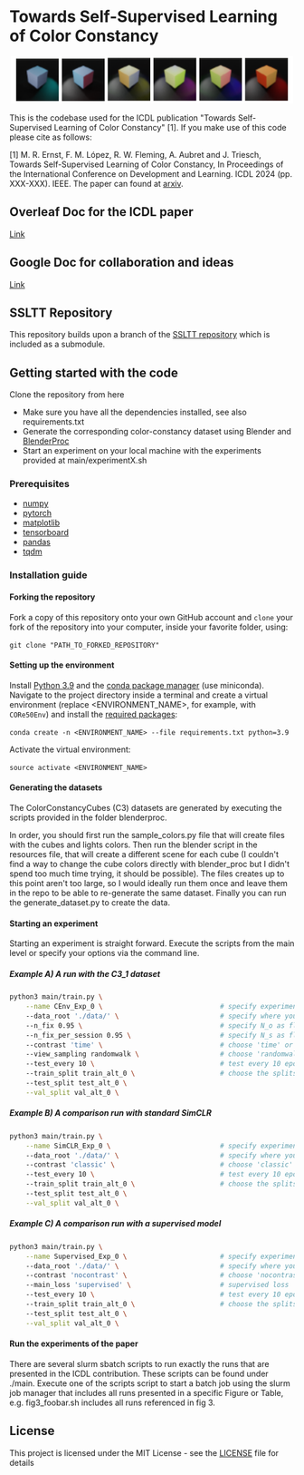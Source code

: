 # Towards Self-Supervised Learning of Color Constancy

<p align="center">
  <img src="https://github.com/mrernst/ColorConstancyLearning/blob/main/img/header.png" width="500">


This is the codebase used for the ICDL publication "Towards Self-Supervised Learning of Color Constancy" [1]. If you make use of this code please cite as follows:

[1] M. R. Ernst, F. M. López, R. W. Fleming, A. Aubret and J. Triesch, Towards Self-Supervised Learning of Color Constancy, In Proceedings of the International Conference on Development and Learning. ICDL 2024 (pp. XXX-XXX). IEEE. The paper can found at [arxiv](https://arxiv.org/).

## Overleaf Doc for the ICDL paper
[Link](https://www.overleaf.com/7114951716xznnfkshcxtn#0e4c11)


## Google Doc for collaboration and ideas
[Link](https://docs.google.com/document/d/1__e8eMz4xCEDY_x3UzuMvk4r9OnP_nCHj6TaeB6uOYs/edit?usp=sharing)


## SSLTT Repository
This repository builds upon a branch of the [SSLTT repository]() which is included as a submodule.


## Getting started with the code
 Clone the repository from here
* Make sure you have all the dependencies installed, see also requirements.txt
* Generate the corresponding color-constancy dataset using Blender and [BlenderProc]()
* Start an experiment on your local machine with the experiments provided at main/experimentX.sh


### Prerequisites

* [numpy](http://www.numpy.org/)
* [pytorch](https://www.pytorch.org/)
* [matplotlib](https://matplotlib.org/)
* [tensorboard](https://tensorflow.org/)
* [pandas](https://pandas.pydata.org)
* [tqdm](https://pypi.org/project/tqdm/)


### Installation guide

#### Forking the repository

Fork a copy of this repository onto your own GitHub account and `clone` your fork of the repository into your computer, inside your favorite folder, using:

`git clone "PATH_TO_FORKED_REPOSITORY"`

#### Setting up the environment

Install [Python 3.9](https://www.python.org/downloads/release/python-395/) and the [conda package manager](https://conda.io/miniconda.html) (use miniconda). Navigate to the project directory inside a terminal and create a virtual environment (replace <ENVIRONMENT_NAME>, for example, with `CORe50Env`) and install the [required packages](requirements.txt):

`conda create -n <ENVIRONMENT_NAME> --file requirements.txt python=3.9`

Activate the virtual environment:

`source activate <ENVIRONMENT_NAME>`


#### Generating the datasets

The ColorConstancyCubes (C3) datasets are generated by executing the scripts provided in the folder blenderproc.

In order, you should first run the sample_colors.py file that will create files with the cubes and lights colors. Then run the blender script in the resources file, that will create a different scene for each cube (I couldn't find a way to change the cube colors directly with blender_proc but I didn't spend too much time trying, it should be possible). The files creates up to this point aren't too large, so I would ideally run them once and leave them in the repo to be able to re-generate the same dataset. Finally you can run the generate_dataset.py to create the data.



#### Starting an experiment
Starting an experiment is straight forward. Execute the scripts from the main level or specify your options via the command line.

##### Example A) A run with the C3_1 dataset
```bash
python3 main/train.py \
	--name CEnv_Exp_0 \                             # specify experiment name
	--data_root './data/' \                         # specify where you put the CORe50 dataset
	--n_fix 0.95 \                                  # specify N_o as float probability [0,1]
	--n_fix_per_session 0.95 \                      # specify N_s as float probability [0,1]
	--contrast 'time' \                             # choose 'time' or 'combined' for -TT or TT+
	--view_sampling randomwalk \                    # choose 'randomwalk' or 'uniform'
	--test_every 10 \                               # test every 10 epochs
	--train_split train_alt_0 \                     # choose the splits for cross-validation (k in range(5))
	--test_split test_alt_0 \
	--val_split val_alt_0 \

```

##### Example B) A comparison run with standard SimCLR
```bash
python3 main/train.py \
	--name SimCLR_Exp_0 \                           # specify experiment name
	--data_root './data/' \                         # specify where you put the CORe50 dataset
	--contrast 'classic' \                          # choose 'classic' for SimCLR type contrasts
	--test_every 10 \                               # test every 10 epochs
	--train_split train_alt_0 \                     # choose the splits for cross-validation (k in range(5))
	--test_split test_alt_0 \
	--val_split val_alt_0 \

```

##### Example C) A comparison run with a supervised model
```bash
python3 main/train.py \
	--name Supervised_Exp_0 \                       # specify experiment name
	--data_root './data/' \                         # specify where you put the CORe50 dataset
	--contrast 'nocontrast' \                       # choose 'nocontrast' for supervised experiments
	--main_loss 'supervised' \                      # supervised loss
	--test_every 10 \                               # test every 10 epochs
	--train_split train_alt_0 \                     # choose the splits for cross-validation (k in range(5))
	--test_split test_alt_0 \
	--val_split val_alt_0 \

```

#### Run the experiments of the paper

There are several slurm sbatch scripts to run exactly the runs that are presented in the ICDL contribution. These scripts can be found under ./main.
Execute one of the scripts script to start a batch job using the slurm job manager that includes all runs presented in a specific Figure or Table,
e.g. fig3_foobar.sh includes all runs referenced in fig 3.

## License

This project is licensed under the MIT License - see the [LICENSE](LICENSE) file for details